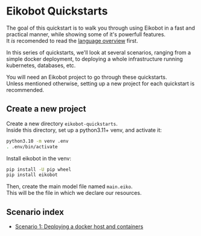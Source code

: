 # Eikobot Quickstarts

The goal of this quickstart is to walk you through using Eikobot in
a fast and practical manner, while showing some of it's powerfull features.  
It _is_ recomended to read the [language overview](docs/language_overview.md) first.  

In this series of quickstarts, we'll look at several scenarios,
ranging from a simple docker deployment, to deploying a whole infrastructure
running kubernetes, databases, etc.  

You will need an Eikobot project to go through these quickstarts.  
Unless mentioned otherwise, setting up a new project for each quickstart is recommended.  

## Create a new project

Create a new directory `eikobot-quickstarts`.  
Inside this directory, set up a python3.11+ venv, and activate it:  

```sh
python3.10 -m venv .env
. .env/bin/activate
```

Install eikobot in the venv:

```sh
pip install -U pip wheel
pip install eikobot
```

Then, create the main model file named `main.eiko`.  
This will be the file in which we declare our resources.  

## Scenario index

- [Scenario 1: Deploying a docker host and containers](docs/quickstarts/scenario_1/scenario_1.md)
